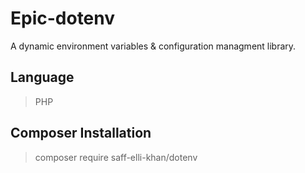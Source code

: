 # Epic-dotenv
A dynamic environment variables & configuration managment library.

## Language
> PHP

## Composer Installation
> composer require saff-elli-khan/dotenv